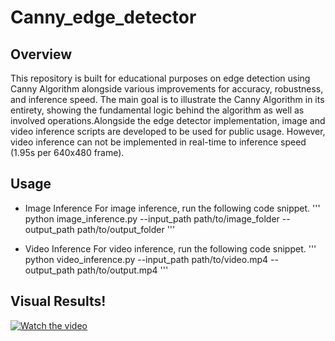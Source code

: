 # Canny_edge_detector

## Overview
This repository is built for educational purposes on edge detection using Canny Algorithm alongside various improvements for accuracy, robustness, and inference speed. The main goal is to illustrate the Canny Algorithm in its entirety, showing the fundamental logic behind the algorithm as well as involved operations.Alongside the edge detector implementation, image and video inference scripts are developed to be used for public usage. However, video inference can not be implemented in real-time to inference speed (1.95s per 640x480 frame). 

## Usage
- Image Inference
For image inference, run the following code snippet.
'''
python image_inference.py --input_path path/to/image_folder --output_path path/to/output_folder
'''

- Video Inference
For video inference, run the following code snippet.
'''
python video_inference.py --input_path path/to/video.mp4 --output_path path/to/output.mp4
'''

## Visual Results!
[![Watch the video](https://img.youtube.com/vi/7okfMyesJOs/maxresdefault.jpg)](https://www.youtube.com/watch?v=7okfMyesJOs&ab_channel=CodeKnight)

